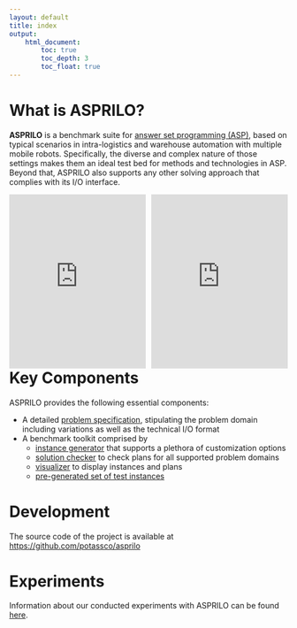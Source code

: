 ```yaml
---
layout: default
title: index
output:
    html_document:
        toc: true
        toc_depth: 3
        toc_float: true
---
```


# What is ASPRILO?

**ASPRILO** is a benchmark suite for [answer set programming
(ASP)](https://en.wikipedia.org/wiki/Answer_set_programming), based on typical scenarios in
intra-logistics and warehouse automation with multiple mobile robots. Specifically, the diverse and
complex nature of those settings makes them an ideal test bed for methods and technologies in
ASP. Beyond that, ASPRILO also supports any other solving approach that complies with its I/O
interface.

<iframe width="49%" height="315" src="https://www.youtube.com/embed/ifYKHIvdnjw" frameborder="0" allowfullscreen align="left"></iframe>
<iframe width="49%" height="315" src="https://www.youtube.com/embed/GHRwpWzL0j8" frameborder="0" allowfullscreen align="right"></iframe>


# Key Components

ASPRILO provides the following essential components:

-   A detailed [problem specification](specification.md), stipulating the problem domain including variations as well as
    the technical I/O format
-   A benchmark toolkit comprised by
    - [instance generator](generator.md) that supports a plethora of customization options
    - [solution checker](checker.md) to check plans for all supported problem domains
    - [visualizer](visualizer.md) to display instances and plans
    - [pre-generated set of test instances](benchmarkset.md)

# Development

The source code of the project is available at <https://github.com/potassco/asprilo>

# Experiments

Information about our conducted experiments with ASPRILO can be found [here](experiments.md).
